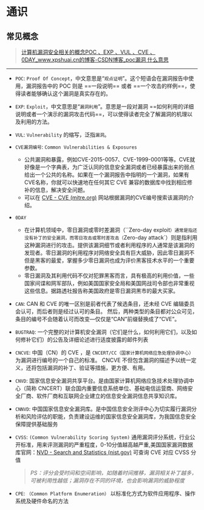 # 通识

## 常见概念

> [计算机漏洞安全相关的概念POC 、EXP 、VUL 、CVE 、0DAY_www.xpshuai.cn的博客-CSDN博客_poc漏洞 什么意思](https://blog.csdn.net/qq_37622608/article/details/88048847)

---

- `POC`: `Proof Of Concept`，中文意思是“`观点证明`”。这个短语会在漏洞报告中使用，漏洞报告中的 POC 则是 ==一段说明== 或者 ==一个攻击的样例==，使得读者能够确认这个漏洞是真实存在的。

- `EXP`: `Exploit`，中文意思是“`漏洞利用`”。意思是一段对漏洞 ==如何利用的详细说明或者一个演示的漏洞攻击代码==，可以使得读者完全了解漏洞的机理以及利用的方法。

- `VUL`: `Vulnerability` 的缩写，泛指`漏洞`。

- `CVE漏洞编号`: `Common Vulnerabilities & Exposures` 

  - 公共漏洞和暴露，例如CVE-2015-0057、CVE-1999-0001等等。CVE就好像是一个字典表，为广泛认同的信息安全漏洞或者已经暴露出来的弱点给出一个公共的名称。如果在一个漏洞报告中指明的一个漏洞，如果有CVE名称，你就可以快速地在任何其它 CVE 兼容的数据库中找到相应修补的信息，解决安全问题。
  - 可以在 [CVE - CVE (mitre.org)](https://cve.mitre.org/) 网站根据漏洞的CVE编号搜索该漏洞的介绍。

- `0DAY`

  - 在计算机领域中，零日漏洞或零时差漏洞（``Zero-day exploit`）通常是指还没有补丁的安全漏洞，而零日攻击或零时差攻击（`Zero-day attack`）则是指利用这种漏洞进行的攻击。提供该漏洞细节或者利用程序的人通常是该漏洞的发现者。零日漏洞的利用程序对网络安全具有巨大威胁，因此零日漏洞不但是黑客的最爱，掌握多少零日漏洞也成为评价黑客技术水平的一个重要参数。
  - 零日漏洞及其利用代码不仅对犯罪黑客而言，具有极高的利用价值，一些国家间谍和网军部队，例如美国国家安全局和美国网战司令部也非常重视这些信息。据路透社报告称美国政府是零日漏洞黑市的最大买家。

- `CAN`: CAN 和 CVE 的唯一区别是前者代表了候选条目，还未经 CVE 编辑委员会认可，而后者则是经过认可的条目。 然后，两种类型的条目都对公众可见，条目的编号不会随着认可而改变—仅仅是“CAN”前缀替换成了“CVE”。

- `BUGTRAQ`: 一个完整的对计算机安全漏洞（它们是什么，如何利用它们，以及如何修补它们）的公告及详细论述进行适度披露的邮件列表

- `CNCVE`: 中国（CN）的 CVE ，是 `CNCERT/CC（国家计算机网络应急处理协调中心）`为漏洞进行编号的一个自己的标准。 CNCVE 不但包含漏洞的描述予以统一定义，还将包括漏洞的补丁、验证等措施，更方便、有用。

- `CNVD`: 国家信息安全漏洞共享平台。是由国家计算机网络应急技术处理协调中心（简称 CNCERT）联合国内重要信息系统单位、基础电信运营商、网络安全厂商、软件厂商和互联网企业建立的信息安全漏洞信息共享知识库。

- `CNNVD`: 中国国家信息安全漏洞库。是中国信息安全测评中心为切实履行漏洞分析和风险评估的职能，负责建设运维的国家信息安全漏洞库，为我国信息安全保障提供基础服务

- `CVSS`: `(Common Vulnerability Scoring System)` 通用漏洞评分系统，行业公开标准，用来评测漏洞的严重程度，0-10分值越高越严重,美国国家漏洞数据库官网：[NVD - Search and Statistics (nist.gov)](https://nvd.nist.gov/vuln/search) 可查询 CVE 对应 CVSS 分值

  > *PS：评分会受时间和空间影响，如随着时间推移，漏洞相关补丁越多，可被利用性越低；漏洞存在不同的环境，也会影响漏洞的威胁程度*

- `CPE`: `（Common Platform Enumeration）`  以标准化方式为软件应用程序、操作系统及硬件命名的方法